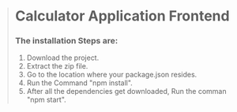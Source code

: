 > # Calculator Application Frontend
>
> ### The installation Steps are:  
> 1.    Download the project.  
> 2.    Extract the zip file.  
> 3.    Go to the location where your package.json resides.  
> 4.    Run the Command "npm install".  
> 5.    After all the dependencies get downloaded, Run the comman "npm start".  
>
